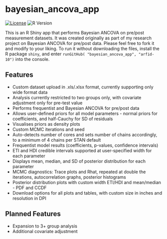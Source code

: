 # bayesian_ancova_app
[![License](https://img.shields.io/badge/License-Apache_2.0-blue.svg)](https://opensource.org/licenses/Apache-2.0)
![R Version](https://img.shields.io/badge/R-4.5.0-blue)

This is an R Shiny app that performs Bayesian ANCOVA on pre/post measurement datasets. It was created originally as part of my research project on Bayesian ANCOVA for pre/post data. Please feel free to fork it and modify to your liking. To run it without downloading the files, install the R package `shiny`, and enter `runGitHub( "bayesian_ancova_app", "arfid-10")` into the console.

## Features
+ Custom dataset upload in .xls/.xlsx format, currently supporting only wide format data
+ Analysis currently restricted to two groups only, with covariate adjustment only for pre-test value
+ Performs frequentist and Bayesian ANCOVA for pre/post data
+ Allows user-defined priors for all model parameters - normal priors for coefficients, and half-Cauchy for SD of residuals
+ Visualises priors as density plots
+ Custom MCMC iterations and seed
+ Auto-detects number of cores and sets number of chains accordingly, to a minimum of 4 chains per STAN default
+ Frequentist model results (coefficients, p-values, confidence intervals)
+ ETI and HDI credible intervals supported at user-specified width for each parameter
+ Displays mean, median, and SD of posterior distribution for each parameter
+ MCMC diagnostics: Trace plots and Rhat, repeated at double the iterations, autocorrelation graphs, posterior histograms
+ Posterior distribution plots with custom width ETI/HDI and mean/median - PDF and CCDF
+ Download options for all plots and tables, with custom size in inches and resolution in DPI

## Planned Features
+ Expansion to 3+ group analysis
+ Additional covariate adjustment
